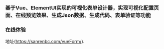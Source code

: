 ### 基于Vue、ElementUI实现的可视化表单设计器，实现可视化配置页面、在线预览效果、生成Json数据、生成代码、表单验证等功能


### 在线体验
地址(https://sanrenbc.com/vueForm/).
